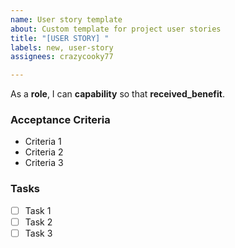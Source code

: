 ```yaml
---
name: User story template
about: Custom template for project user stories
title: "[USER STORY] "
labels: new, user-story
assignees: crazycooky77

---
```


As a **role**, I can **capability** so that **received_benefit**.


### Acceptance Criteria
- Criteria 1
- Criteria 2
- Criteria 3

### Tasks
- [ ] Task 1
- [ ] Task 2
- [ ] Task 3
